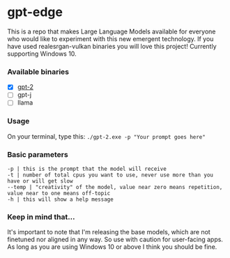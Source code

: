 # gpt-edge
This is a repo that makes Large Language Models available for everyone who would like to experiment with this new emergent technology. If you have used realesrgan-vulkan binaries you will love this project! Currently supporting Windows 10.

### Available binaries

- [x] [gpt-2](https://github.com/appvoid/gpt-edge/releases/download/gpt-2/gpt-2.exe)
- [ ] gpt-j
- [ ] llama

### Usage
On your terminal, type this:
```./gpt-2.exe -p "Your prompt goes here"```

### Basic parameters
```
-p | this is the prompt that the model will receive
-t | number of total cpus you want to use, never use more than you have or will get slow
--temp | "creativity" of the model, value near zero means repetition, value near to one means off-topic
-h | this will show a help message
```

### Keep in mind that...
It's important to note that I'm releasing the base models, which are not finetuned nor aligned in any way. So use with caution for user-facing apps. As long as you are using Windows 10 or above I think you should be fine.
